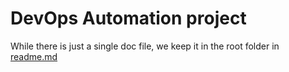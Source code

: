 # DevOps Automation project

While there is just a single doc file, we keep it in the root folder in [readme.md](../readme.md)
